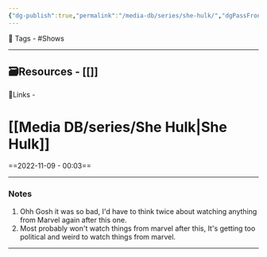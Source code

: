 ```yaml
---
{"dg-publish":true,"permalink":"/media-db/series/she-hulk/","dgPassFrontmatter":true,"noteIcon":"3","created":"2023-11-14T21:08:39.665+05:30","updated":"2023-12-12T23:36:19.210+05:30"}
---
```


 🧶 Tags - #Shows 

---
 🗃Resources - [[]]
---
 🔗Links -

# [[Media DB/series/She Hulk\|She Hulk]]
==2022-11-09 - 00:03==

---
### Notes
1. Ohh Gosh it was so bad, I'd have to think twice about watching anything from Marvel again after this one.
2. Most probably won't watch things from marvel after this, It's getting too political and weird to watch things from marvel.

---
